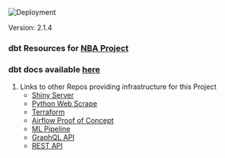 ![Deployment](https://github.com/jyablonski/nba_elt_dbt/actions/workflows/deploy.yml/badge.svg)

Version: 2.1.4

### dbt Resources for [NBA Project](https://github.com/jyablonski/NBA-Dashboard)

### dbt docs available [here](https://jyablonski.netlify.app/)

1. Links to other Repos providing infrastructure for this Project
    * [Shiny Server](https://github.com/jyablonski/NBA-Dashboard)
    * [Python Web Scrape](https://github.com/jyablonski/python_docker)
    * [Terraform](https://github.com/jyablonski/aws_terraform)
    * [Airflow Proof of Concept](https://github.com/jyablonski/nba_elt_airflow)
    * [ML Pipeline](https://github.com/jyablonski/nba_elt_mlflow)
    * [GraphQL API](https://github.com/jyablonski/graphql_praq)
    * [REST API](https://github.com/jyablonski/nba_elt_rest_api)
